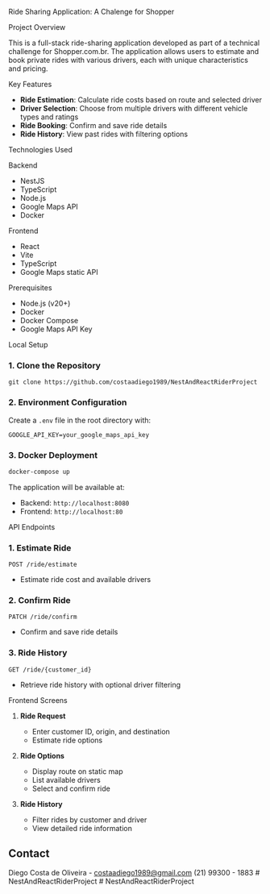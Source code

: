 Ride Sharing Application: A Chalenge for Shopper

Project Overview

This is a full-stack ride-sharing application developed as part of a technical challenge for Shopper.com.br. The application allows users to estimate and book private rides with various drivers, each with unique characteristics and pricing.

Key Features

- **Ride Estimation**: Calculate ride costs based on route and selected driver
- **Driver Selection**: Choose from multiple drivers with different vehicle types and ratings
- **Ride Booking**: Confirm and save ride details
- **Ride History**: View past rides with filtering options

Technologies Used

Backend
- NestJS
- TypeScript
- Node.js
- Google Maps API
- Docker

Frontend
- React
- Vite
- TypeScript
- Google Maps static API

Prerequisites

- Node.js (v20+)
- Docker
- Docker Compose
- Google Maps API Key

Local Setup

### 1. Clone the Repository
```
git clone https://github.com/costaadiego1989/NestAndReactRiderProject
```

### 2. Environment Configuration
Create a `.env` file in the root directory with:
```
GOOGLE_API_KEY=your_google_maps_api_key
```

### 3. Docker Deployment
```bash
docker-compose up
```

The application will be available at:
- Backend: `http://localhost:8080`
- Frontend: `http://localhost:80`

API Endpoints

### 1. Estimate Ride
`POST /ride/estimate`
- Estimate ride cost and available drivers

### 2. Confirm Ride
`PATCH /ride/confirm`
- Confirm and save ride details

### 3. Ride History
`GET /ride/{customer_id}`
- Retrieve ride history with optional driver filtering

Frontend Screens

1. **Ride Request**
   - Enter customer ID, origin, and destination
   - Estimate ride options

2. **Ride Options**
   - Display route on static map
   - List available drivers
   - Select and confirm ride

3. **Ride History**
   - Filter rides by customer and driver
   - View detailed ride information

## Contact

Diego Costa de Oliveira - costaadiego1989@gmail.com
(21) 99300 - 1883
#   N e s t A n d R e a c t R i d e r P r o j e c t 
 
 #   N e s t A n d R e a c t R i d e r P r o j e c t 
 
 

